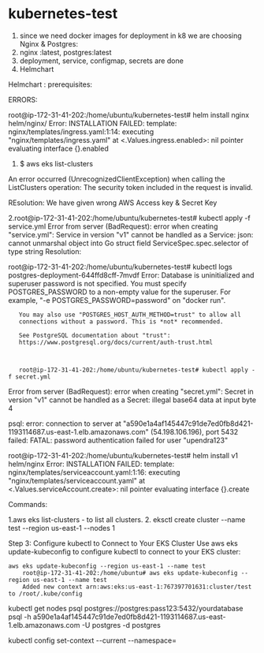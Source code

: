 # kubernetes-test
1. since we need docker images for deployment in k8 we  are choosing Nginx & Postgres:
2. nginx :latest, postgres:latest
3. deployment, service, configmap, secrets are done
4. Helmchart


Helmchart :
    prerequisites:  


ERRORS:
    
root@ip-172-31-41-202:/home/ubuntu/kubernetes-test# helm install nginx helm/nginx/
Error: INSTALLATION FAILED: template: nginx/templates/ingress.yaml:1:14: executing "nginx/templates/ingress.yaml" at <.Values.ingress.enabled>: nil pointer evaluating interface {}.enabled

 1.  $ aws eks list-clusters

An error occurred (UnrecognizedClientException) when calling the ListClusters operation: The security token included in the request is invalid.


REsolution:
    We have given wrong AWS Access key & Secret Key

2.root@ip-172-31-41-202:/home/ubuntu/kubernetes-test# kubectl apply -f service.yml
Error from server (BadRequest): error when creating "service.yml": Service in version "v1" cannot be handled as a Service: json: cannot unmarshal object into Go struct field ServiceSpec.spec.selector of type string
Resolution:


root@ip-172-31-41-202:/home/ubuntu/kubernetes-test# kubectl  logs postgres-deployment-644ffd8cff-7mvdf
Error: Database is uninitialized and superuser password is not specified.
       You must specify POSTGRES_PASSWORD to a non-empty value for the
       superuser. For example, "-e POSTGRES_PASSWORD=password" on "docker run".

       You may also use "POSTGRES_HOST_AUTH_METHOD=trust" to allow all
       connections without a password. This is *not* recommended.

       See PostgreSQL documentation about "trust":
       https://www.postgresql.org/docs/current/auth-trust.html



       root@ip-172-31-41-202:/home/ubuntu/kubernetes-test# kubectl apply -f secret.yml
Error from server (BadRequest): error when creating "secret.yml": Secret in version "v1" cannot be handled as a Secret: illegal base64 data at input byte 4

psql: error: connection to server at "a590e1a4af145447c91de7ed0fb8d421-1193114687.us-east-1.elb.amazonaws.com" (54.198.106.196), port 5432 failed: FATAL:  password authentication failed for user "upendra123"

root@ip-172-31-41-202:/home/ubuntu/kubernetes-test# helm install v1 helm/nginx
Error: INSTALLATION FAILED: template: nginx/templates/serviceaccount.yaml:1:16: executing "nginx/templates/serviceaccount.yaml" at <.Values.serviceAccount.create>: nil pointer evaluating interface {}.create

Commands:

1.aws eks list-clusters - to list all clusters.
2. eksctl create cluster --name test --region us-east-1 --nodes 1

Step 3: Configure kubectl to Connect to Your EKS Cluster
    Use aws eks update-kubeconfig to configure kubectl to connect to your EKS cluster:

    aws eks update-kubeconfig --region us-east-1 --name test
        root@ip-172-31-41-202:/home/ubuntu# aws eks update-kubeconfig --region us-east-1 --name test
        Added new context arn:aws:eks:us-east-1:767397701631:cluster/test to /root/.kube/config

kubectl get nodes
psql postgres://postgres:pass123:5432/yourdatabase
psql -h   a590e1a4af145447c91de7ed0fb8d421-1193114687.us-east-1.elb.amazonaws.com   -U postgres -d postgres

kubectl config set-context --current --namespace=<desired-namespace>



